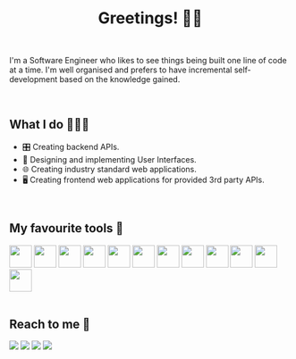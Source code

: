 <h1 align='center'> Greetings! 🙋‍♂️</h1>

<br>

I'm a Software Engineer who likes to see things being built one line of code at a time. I'm well organised and prefers to have incremental self-development based on the knowledge gained.

<br>

<h2> What I do 👨🏻‍💻️ </h2>

- 🎛️ Creating backend APIs.
- 🎨 Designing and implementing User Interfaces.
- 🌐 Creating industry standard web applications.
- 🖥️ Creating frontend web applications for provided 3rd party APIs.
 
<br>



<h2> My favourite tools 🔧 </h2>

<p>
 <img height='40' width='40' src="https://user-images.githubusercontent.com/48169745/147722023-930fe400-b8ec-4780-835d-53a41e02fbe5.png"/>
 <img height='40' width='40' src="https://user-images.githubusercontent.com/48169745/147721925-6887d0ec-4448-450c-84dd-1f8b3ba5930f.png"/>
 <img height='40' width='40' src="https://user-images.githubusercontent.com/48169745/147721928-0115923a-7868-4d02-bfd6-21c42bde5b2f.png"/>
 <img height='40' width='40' src="https://user-images.githubusercontent.com/48169745/147721909-eb01ddac-2de0-4132-a858-8a6b5f20178a.png"/>
 <img height='40' width='40' src="https://user-images.githubusercontent.com/48169745/147722245-ad88fa03-358f-4439-9812-506e4be15fba.png"/>
 <img height='40' width='40' src="https://user-images.githubusercontent.com/48169745/147721717-34fd0277-f11c-4c15-b7cd-e833cec0509b.png"/>
 <img height='40' width='40' src="https://user-images.githubusercontent.com/48169745/142460958-2caa64f0-c2ca-409f-ac5f-9fb32bdfb184.png"/>
 <img height='40' width='40' src="https://user-images.githubusercontent.com/48169745/147722062-6ebb7700-235f-4a56-ad12-85f114bf5603.png"/>
 <img height='40' width='40' src="https://user-images.githubusercontent.com/48169745/147722234-9be325b7-9554-491f-a753-662ea4841404.png"/>
<img height='40' width='40' src="https://user-images.githubusercontent.com/48169745/147722044-6cf35a9a-694f-4b3d-ac72-5100865c47ce.png"/>
<img height='40' width='40' src="https://user-images.githubusercontent.com/48169745/147721920-9bb754cd-cdb9-4d29-946d-1862b259e053.png"/>
<img height='40' width='40' src="https://user-images.githubusercontent.com/48169745/147722096-beb91a35-076a-47c5-b54c-ca24aa5c60b8.png"/>

<br>
<br>
 
 <h2> Reach to me 💌 </h2>
 <p>
 
 [<img src="https://img.icons8.com/fluency/38/000000/gmail-new.png"/>](mailto:vidarshanadithya3@gmail.com)
 [<img src="https://img.icons8.com/color/38/000000/linkedin.png"/>](https://www.linkedin.com/in/vidarshan-rathnayake/)
 [<img src="https://img.icons8.com/color/38/000000/stackoverflow.png"/>](https://stackoverflow.com/users/15415996/vidarshan-adithya)
 [<img src="https://img.icons8.com/fluency/38/000000/earth-planet.png"/>](https://vidarshan.dev)</h5>




